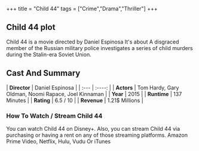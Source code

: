 +++
title = "Child 44"
tags = ["Crime","Drama","Thriller"]
+++
## Child 44 plot
Child 44 is a movie directed by Daniel Espinosa It's about A disgraced member of the Russian military police investigates a series of child murders during the Stalin-era Soviet Union.
## Cast And Summary
| **Director**      | Daniel Espinosa |
    | :---        |    :----:   |
    |  **Actors** | Tom Hardy, Gary Oldman, Noomi Rapace, Joel Kinnaman |
    | **Year**   | 2015    |
    |  **Runtime** | 137 Minutes |
    |  **Rating** | 6.5 / 10 | 
    |  **Revenue** | 1.21$ Millions |
### How To Watch / Stream Child 44
You can watch Child 44 on Disney+.
Also, you can stream Child 44 via purchasing or having a rent on any of those streaming platforms.
Amazon Prime Video, Netflix, Hulu, Vudu Or iTunes